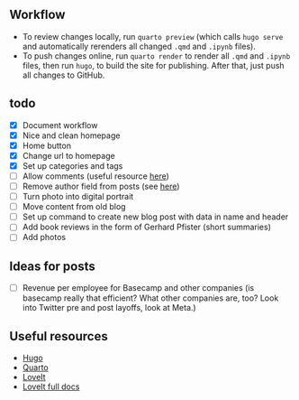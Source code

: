 ## Workflow
- To review changes locally, run `quarto preview` (which calls `hugo serve` and automatically rerenders all changed `.qmd` and `.ipynb` files).
- To push changes online, run `quarto render` to render all `.qmd` and `.ipynb` files, then run `hugo`, to build the site for publishing. After that, just push all changes to GitHub.

## todo
- [x] Document workflow
- [x] Nice and clean homepage
- [x] Home button
- [x] Change url to homepage
- [x] Set up categories and tags
- [ ] Allow comments (useful resource [here](https://cloudcannon.com/jamstack-ecosystem/commenting/))
- [ ] Remove author field from posts (see [here](https://github.com/halogenica/beautifulhugo/issues/340))
- [ ] Turn photo into digital portrait
- [ ] Move content from old blog
- [ ] Set up command to create new blog post with data in name and header
- [ ] Add book reviews in the form of Gerhard Pfister (short summaries)
- [ ] Add photos

## Ideas for posts
- [ ] Revenue per employee for Basecamp and other companies (is basecamp really that efficient? What other companies are, too? Look into Twitter pre and post layoffs, look at Meta.)

## Useful resources
- [Hugo](https://gohugo.io/getting-started/quick-start/)
- [Quarto](https://quarto.org/docs/output-formats/hugo.html)
- [LoveIt](https://hugoloveit.com/theme-documentation-basics/)
- [LoveIt full docs](https://hugoloveit.com/theme-documentation-content/)
